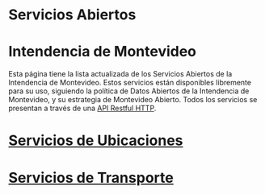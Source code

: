 Servicios Abiertos 
===================
Intendencia de Montevideo
=========================

Esta página tiene la lista actualizada de los Servicios Abiertos de la Intendencia de Montevideo. Estos servicios están disponibles libremente para su uso, siguiendo la política de Datos Abiertos de la Intendencia de Montevideo, y su estrategia de Montevideo Abierto. Todos los servicios se presentan a través de una [API Restful HTTP](http://en.wikipedia.org/wiki/Representational_state_transfer#Applied_to_web_services).

# [Servicios de Ubicaciones](ubicaciones.md)
# [Servicios de Transporte](transporte.md)



